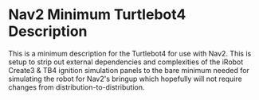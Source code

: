 # Nav2 Minimum Turtlebot4 Description

This is a minimum description for the Turtlebot4 for use with Nav2. This is setup to strip out external dependencies and complexities of the iRobot Create3 & TB4 ignition simulation panels to the bare minimum needed for simulating the robot for Nav2's bringup which hopefully will not require changes from distribution-to-distribution.
